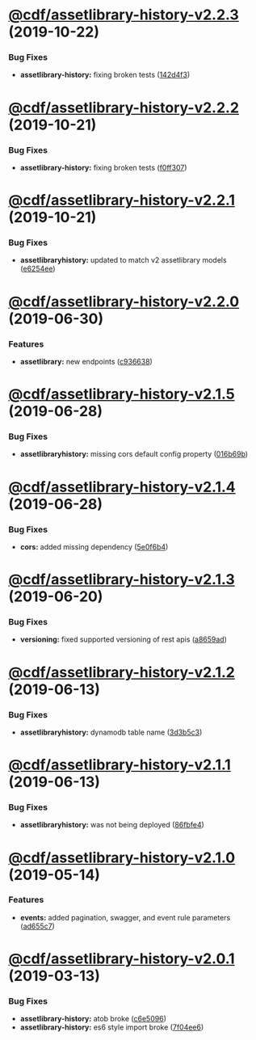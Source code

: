 # [@cdf/assetlibrary-history-v2.2.3](https://git-codecommit.us-west-2.amazonaws.com/v1/repos/cdf-core/compare/@cdf/assetlibrary-history-v2.2.2...@cdf/assetlibrary-history-v2.2.3) (2019-10-22)


### Bug Fixes

* **assetlibrary-history:** fixing broken tests ([142d4f3](https://git-codecommit.us-west-2.amazonaws.com/v1/repos/cdf-core/commit/142d4f3bc00637d6a7c1ec3a157522dbd0245ea5))

# [@cdf/assetlibrary-history-v2.2.2](https://git-codecommit.us-west-2.amazonaws.com/v1/repos/cdf-core/compare/@cdf/assetlibrary-history-v2.2.1...@cdf/assetlibrary-history-v2.2.2) (2019-10-21)


### Bug Fixes

* **assetlibrary-history:** fixing broken tests ([f0ff307](https://git-codecommit.us-west-2.amazonaws.com/v1/repos/cdf-core/commit/f0ff307cea631cf90e041a92be820aeccb4bff95))

# [@cdf/assetlibrary-history-v2.2.1](https://git-codecommit.us-west-2.amazonaws.com/v1/repos/cdf-core/compare/@cdf/assetlibrary-history-v2.2.0...@cdf/assetlibrary-history-v2.2.1) (2019-10-21)


### Bug Fixes

* **assetlibraryhistory:** updated to match v2 assetlibrary models ([e6254ee](https://git-codecommit.us-west-2.amazonaws.com/v1/repos/cdf-core/commit/e6254eee67adbe05d48a0c18467dd2d63550b981))

# [@cdf/assetlibrary-history-v2.2.0](https://git-codecommit.us-west-2.amazonaws.com/v1/repos/cdf-core/compare/@cdf/assetlibrary-history-v2.1.5...@cdf/assetlibrary-history-v2.2.0) (2019-06-30)


### Features

* **assetlibrary:** new endpoints ([c936638](https://git-codecommit.us-west-2.amazonaws.com/v1/repos/cdf-core/commit/c936638))

# [@cdf/assetlibrary-history-v2.1.5](https://git-codecommit.us-west-2.amazonaws.com/v1/repos/cdf-core/compare/@cdf/assetlibrary-history-v2.1.4...@cdf/assetlibrary-history-v2.1.5) (2019-06-28)


### Bug Fixes

* **assetlibraryhistory:** missing cors default config property ([016b69b](https://git-codecommit.us-west-2.amazonaws.com/v1/repos/cdf-core/commit/016b69b))

# [@cdf/assetlibrary-history-v2.1.4](https://git-codecommit.us-west-2.amazonaws.com/v1/repos/cdf-core/compare/@cdf/assetlibrary-history-v2.1.3...@cdf/assetlibrary-history-v2.1.4) (2019-06-28)


### Bug Fixes

* **cors:** added missing dependency ([5e0f6b4](https://git-codecommit.us-west-2.amazonaws.com/v1/repos/cdf-core/commit/5e0f6b4))

# [@cdf/assetlibrary-history-v2.1.3](https://git-codecommit.us-west-2.amazonaws.com/v1/repos/cdf-core/compare/@cdf/assetlibrary-history-v2.1.2...@cdf/assetlibrary-history-v2.1.3) (2019-06-20)


### Bug Fixes

* **versioning:** fixed supported versioning of rest apis ([a8659ad](https://git-codecommit.us-west-2.amazonaws.com/v1/repos/cdf-core/commit/a8659ad))

# [@cdf/assetlibrary-history-v2.1.2](https://git-codecommit.us-west-2.amazonaws.com/v1/repos/cdf-core/compare/@cdf/assetlibrary-history-v2.1.1...@cdf/assetlibrary-history-v2.1.2) (2019-06-13)


### Bug Fixes

* **assetlibraryhistory:** dynamodb table name ([3d3b5c3](https://git-codecommit.us-west-2.amazonaws.com/v1/repos/cdf-core/commit/3d3b5c3))

# [@cdf/assetlibrary-history-v2.1.1](https://git-codecommit.us-west-2.amazonaws.com/v1/repos/cdf-core/compare/@cdf/assetlibrary-history-v2.1.0...@cdf/assetlibrary-history-v2.1.1) (2019-06-13)


### Bug Fixes

* **assetlibraryhistory:** was not being deployed ([86fbfe4](https://git-codecommit.us-west-2.amazonaws.com/v1/repos/cdf-core/commit/86fbfe4))

# [@cdf/assetlibrary-history-v2.1.0](https://git-codecommit.us-west-2.amazonaws.com/v1/repos/cdf-core/compare/@cdf/assetlibrary-history-v2.0.1...@cdf/assetlibrary-history-v2.1.0) (2019-05-14)


### Features

* **events:** added pagination, swagger, and event rule parameters ([ad655c7](https://git-codecommit.us-west-2.amazonaws.com/v1/repos/cdf-core/commit/ad655c7))

# [@cdf/assetlibrary-history-v2.0.1](https://git-codecommit.us-west-2.amazonaws.com/v1/repos/cdf-core/compare/@cdf/assetlibrary-history-v2.0.0...@cdf/assetlibrary-history-v2.0.1) (2019-03-13)


### Bug Fixes

* **assetlibrary-history:** atob broke ([c6e5096](https://git-codecommit.us-west-2.amazonaws.com/v1/repos/cdf-core/commit/c6e5096))
* **assetlibrary-history:** es6 style import broke ([7f04ee6](https://git-codecommit.us-west-2.amazonaws.com/v1/repos/cdf-core/commit/7f04ee6))
